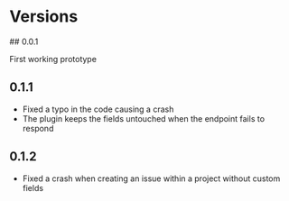 # Versions

## 0.0.1

First working prototype

## 0.1.1

- Fixed a typo in the code causing a crash
- The plugin keeps the fields untouched when the endpoint fails to respond

## 0.1.2

- Fixed a crash when creating an issue within a project without custom fields
